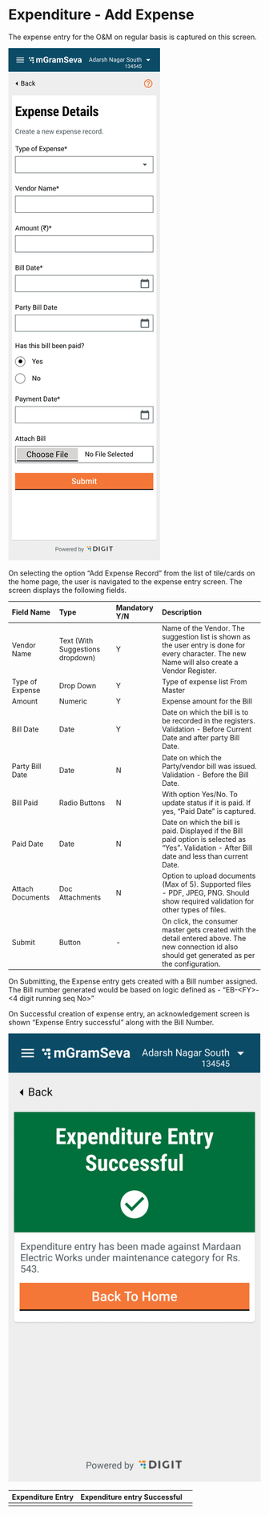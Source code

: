 # Expenditure - Add Expense

The expense entry for the O&M on regular basis is captured on this screen.

![](../../../.gitbook/assets/image%20%283%29.png)

On selecting the option “Add Expense Record” from the list of tile/cards on the home page, the user is navigated to the expense entry screen. The screen displays the following fields.

| **Field Name** | **Type** | **Mandatory Y/N** | **Description** |
| :--- | :--- | :--- | :--- |
| Vendor Name | Text \(With Suggestions dropdown\) | Y | Name of the Vendor. The suggestion list is shown as the user entry is done for every character. The new Name will also create a Vendor Register. |
| Type of Expense | Drop Down | Y | Type of expense list From Master |
| Amount | Numeric | Y | Expense amount for the Bill |
| Bill Date | Date | Y | Date on which the bill is to be recorded in the registers. Validation - Before Current Date and after party Bill Date. |
| Party Bill Date | Date | N | Date on which the Party/vendor bill was issued. Validation - Before the Bill Date. |
| Bill Paid | Radio Buttons | N | With option Yes/No. To update status if it is paid. If yes, “Paid Date” is captured. |
| Paid Date | Date | N | Date on which the bill is paid. Displayed if the Bill paid option is selected as “Yes”. Validation - After Bill date and less than current Date. |
| Attach Documents | Doc Attachments | N | Option to upload documents \(Max of 5\). Supported files - PDF, JPEG, PNG. Should show required validation for other types of files. |
| Submit | Button | - | On click, the consumer master gets created with the detail entered above. The new connection id also should get generated as per the configuration. |

On Submitting, the Expense entry gets created with a Bill number assigned. The Bill number generated would be based on logic defined as - “EB-&lt;FY&gt;-&lt;4 digit running seq No&gt;”

On Successful creation of expense entry, an acknowledgement screen is shown “Expense Entry successful” along with the Bill Number. 

![](../../../.gitbook/assets/image%20%2853%29.png)



| **Expenditure Entry** | **Expenditure entry Successful** |  |
| :--- | :--- | :--- |
|  |  |  |

